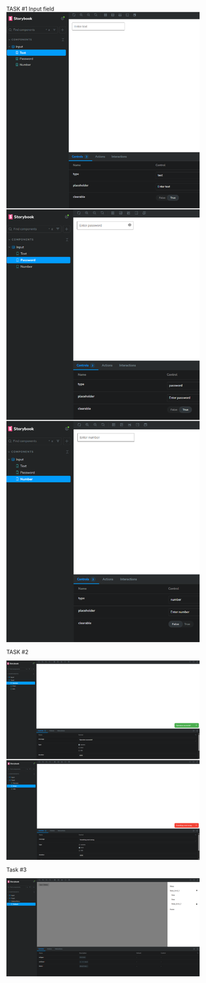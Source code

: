 TASK #1 Input field
![text](./screenshots/image.png)
![password](./screenshots/image-1.png)
![number](./screenshots/image-2.png)

TASK #2

![success](./screenshots/image-3.png)
![error](./screenshots/image-4.png)

Task #3

![sidebar](./screenshots/image-5.png)
